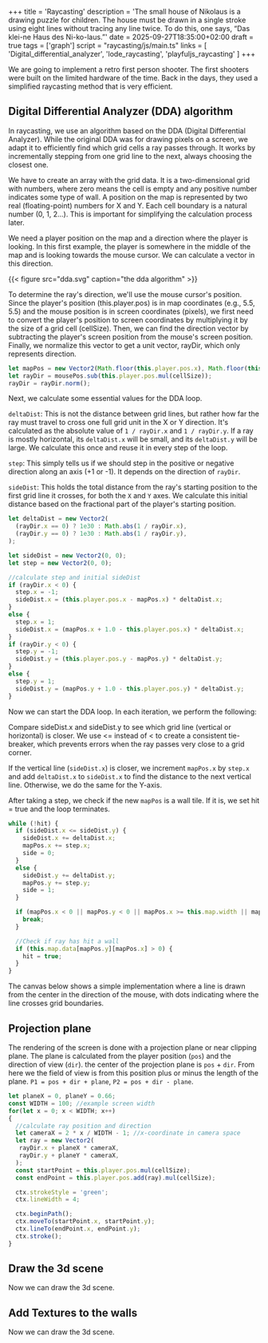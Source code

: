 +++
title = 'Raycasting'
description = 'The small house of Nikolaus is a drawing puzzle for children. The house must be drawn in a single stroke using eight lines without tracing any line twice. To do this, one says, “Das klei-ne Haus des Ni-ko-laus.”'
date = 2025-09-27T18:35:00+02:00
draft = true
tags = ['graph']
script = "raycasting/js/main.ts"
links = [ 'Digital_differential_analyzer', 'lode_raycasting', 'playfuljs_raycasting' ]
+++


We are going to implement a retro first person shooter. The first shooters were built on the limited hardware
of the time. Back in the days, they used a simplified raycasting method that is very efficient.

## Digital Differential Analyzer (DDA) algorithm

In raycasting, we use an algorithm based on the DDA (Digital Differential Analyzer). While the 
original DDA was for drawing pixels on a screen, we adapt it to efficiently find which grid
cells a ray passes through. It works by incrementally stepping from one grid line to the next,
always choosing the closest one.

We have to create an array with the grid data. It is a two-dimensional grid with numbers, where
zero means the cell is empty and any positive number indicates some type of wall. A position on
the map is represented by two real (floating-point) numbers for X and Y. Each cell boundary is a
natural number (0, 1, 2...). This is important for simplifying the calculation process later.

We need a player position on the map and a direction where the player is looking. In this first
example, the player is somewhere in the middle of the map and is looking towards the mouse cursor.
We can calculate a vector in this direction.

{{< figure src="dda.svg" caption="the dda algorithm" >}}

To determine the ray's direction, we'll use the mouse cursor's position. Since the player's position
(this.player.pos) is in map coordinates (e.g., 5.5, 5.5) and the mouse position is in screen coordinates
(pixels), we first need to convert the player's position to screen coordinates by multiplying it by the
size of a grid cell (cellSize). Then, we can find the direction vector by subtracting the player's
screen position from the mouse's screen position. Finally, we normalize this vector to get a unit
vector, rayDir, which only represents direction.

```typescript
let mapPos = new Vector2(Math.floor(this.player.pos.x), Math.floor(this.player.pos.y));
let rayDir = mousePos.sub(this.player.pos.mul(cellSize));
rayDir = rayDir.norm();
```

Next, we calculate some essential values for the DDA loop.

`deltaDist`: This is not the distance between grid lines, but rather how far the ray must travel 
to cross one full grid unit in the X or Y direction. It's calculated as the absolute value 
of `1 / rayDir.x` and `1 / rayDir.y`. If a ray is mostly horizontal, its `deltaDist.x` will be
small, and its `deltaDist.y` will be large. We calculate this once and reuse it in every step of the loop.

`step`: This simply tells us if we should step in the positive or negative direction along 
an axis (+1 or -1). It depends on the direction of `rayDir`.

`sideDist`: This holds the total distance from the ray's starting position to the first grid
line it crosses, for both the `X` and `Y` axes. We calculate this initial distance 
based on the fractional part of the player's starting position.

```typescript
let deltaDist = new Vector2(
  (rayDir.x == 0) ? 1e30 : Math.abs(1 / rayDir.x),
  (rayDir.y == 0) ? 1e30 : Math.abs(1 / rayDir.y),
);

let sideDist = new Vector2(0, 0);
let step = new Vector2(0, 0);

//calculate step and initial sideDist
if (rayDir.x < 0) {
  step.x = -1;
  sideDist.x = (this.player.pos.x - mapPos.x) * deltaDist.x;
}
else {
  step.x = 1;
  sideDist.x = (mapPos.x + 1.0 - this.player.pos.x) * deltaDist.x;
}
if (rayDir.y < 0) {
  step.y = -1;
  sideDist.y = (this.player.pos.y - mapPos.y) * deltaDist.y;
}
else {
  step.y = 1;
  sideDist.y = (mapPos.y + 1.0 - this.player.pos.y) * deltaDist.y;
}
```

Now we can start the DDA loop. In each iteration, we perform the following:

Compare sideDist.x and sideDist.y to see which grid line (vertical or horizontal)
is closer. We use <= instead of < to create a consistent tie-breaker, which
prevents errors when the ray passes very close to a grid corner.

If the vertical line (`sideDist.x`) is closer, we increment `mapPos.x` by `step.x`
and add `deltaDist.x` to `sideDist.x` to find the distance to the next vertical line.
Otherwise, we do the same for the Y-axis.

After taking a step, we check if the new `mapPos` is a wall tile. If it is, we
set hit = true and the loop terminates.

```typescript
while (!hit) {
  if (sideDist.x <= sideDist.y) {
    sideDist.x += deltaDist.x;
    mapPos.x += step.x;
    side = 0;
  }
  else {
    sideDist.y += deltaDist.y;
    mapPos.y += step.y;
    side = 1;
  }

  if (mapPos.x < 0 || mapPos.y < 0 || mapPos.x >= this.map.width || mapPos.y >= this.map.height) {
    break;
  }

  //Check if ray has hit a wall
  if (this.map.data[mapPos.y][mapPos.x] > 0) {
    hit = true;
  }
}
```

The canvas below shows a simple implementation where a line is drawn from the center in the direction of 
the mouse, with dots indicating where the line crosses grid boundaries.

<figure>
    <canvas id="grid-canvas"></canvas>
</figure>

## Projection plane

The rendering of the screen is done with a projection plane or near clipping plane. The plane is calculated
from the player position (`pos`) and the direction of view (`dir`). the center of the projection plane
is `pos` + `dir`. From here we the field of view is from this position plus or minus the length of the
plane. `P1 = pos + dir + plane`, `P2 = pos + dir - plane`.

```typescript
let planeX = 0, planeY = 0.66;
const WIDTH = 100; //example screen width
for(let x = 0; x < WIDTH; x++)
{
  //calculate ray position and direction
  let cameraX = 2 * x / WIDTH - 1; //x-coordinate in camera space
  let ray = new Vector2(
   rayDir.x + planeX * cameraX,
   rayDir.y + planeY * cameraX,
  );
  const startPoint = this.player.pos.mul(cellSize);
  const endPoint = this.player.pos.add(ray).mul(cellSize);

  ctx.strokeStyle = 'green'; 
  ctx.lineWidth = 4;

  ctx.beginPath();
  ctx.moveTo(startPoint.x, startPoint.y);
  ctx.lineTo(endPoint.x, endPoint.y);
  ctx.stroke();
}
```

<figure>
  <canvas id="view-canvas"></canvas>
</figure>

## Draw the 3d scene

Now we can draw the 3d scene. 

<figure>
  <canvas id="wall-canvas" tabindex="0"></canvas>
</figure>

## Add Textures to the walls

Now we can draw the 3d scene. 

<figure>
  <canvas id="final-canvas" tabindex="0"></canvas>
</figure>

